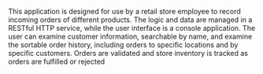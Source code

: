 This application is designed for use by a retail store employee to record incoming orders of different products. The logic and data are managed in a RESTful HTTP service, while the user interface is a console application. The user can examine customer information, searchable by name, and examine the sortable order history, including orders to specific locations and by specific customers. Orders are validated and store inventory is tracked as orders are fulfilled or rejected

